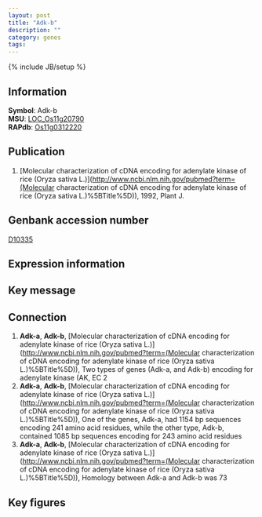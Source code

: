 ```yaml
---
layout: post
title: "Adk-b"
description: ""
category: genes
tags: 
---
```

{% include JB/setup %}

## Information
__Symbol__: Adk-b  
__MSU__: [LOC_Os11g20790](http://rice.plantbiology.msu.edu/cgi-bin/ORF_infopage.cgi?orf=LOC_Os11g20790)  
__RAPdb__: [Os11g0312220](http://rapdb.dna.affrc.go.jp/viewer/gbrowse_details/irgsp1?name=Os11g0312220)  

## Publication
1. [Molecular characterization of cDNA encoding for adenylate kinase of rice (Oryza sativa L.)](http://www.ncbi.nlm.nih.gov/pubmed?term=(Molecular characterization of cDNA encoding for adenylate kinase of rice (Oryza sativa L.)%5BTitle%5D)), 1992, Plant J.

## Genbank accession number
[D10335](http://www.ncbi.nlm.nih.gov/nuccore/D10335)

## Expression information

## Key message

## Connection
1. __Adk-a__, __Adk-b__, [Molecular characterization of cDNA encoding for adenylate kinase of rice (Oryza sativa L.)](http://www.ncbi.nlm.nih.gov/pubmed?term=(Molecular characterization of cDNA encoding for adenylate kinase of rice (Oryza sativa L.)%5BTitle%5D)), Two types of genes (Adk-a, and Adk-b) encoding for adenylate kinase (AK, EC 2
2. __Adk-a__, __Adk-b__, [Molecular characterization of cDNA encoding for adenylate kinase of rice (Oryza sativa L.)](http://www.ncbi.nlm.nih.gov/pubmed?term=(Molecular characterization of cDNA encoding for adenylate kinase of rice (Oryza sativa L.)%5BTitle%5D)),  One of the genes, Adk-a, had 1154 bp sequences encoding 241 amino acid residues, while the other type, Adk-b, contained 1085 bp sequences encoding for 243 amino acid residues
3. __Adk-a__, __Adk-b__, [Molecular characterization of cDNA encoding for adenylate kinase of rice (Oryza sativa L.)](http://www.ncbi.nlm.nih.gov/pubmed?term=(Molecular characterization of cDNA encoding for adenylate kinase of rice (Oryza sativa L.)%5BTitle%5D)),  Homology between Adk-a and Adk-b was 73

## Key figures


